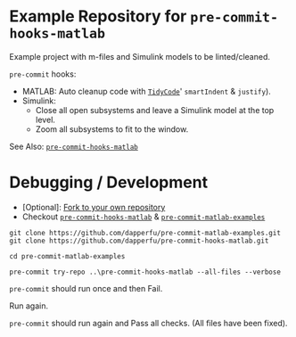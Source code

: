 # Example Repository for `pre-commit-hooks-matlab`

Example project with m-files and Simulink models to be linted/cleaned.

`pre-commit` hooks:

- MATLAB: Auto cleanup code with [`TidyCode`](https://github.com/okomarov/TidyCode)' `smartIndent` & `justify`).
- Simulink:
    - Close all open subsystems and leave a Simulink model at the top level.
    - Zoom all subsystems to fit to the window.

See Also: [`pre-commit-hooks-matlab`](https://github.com/dapperfu/pre-commit-hooks-matlab)

# Debugging / Development

- [Optional]: [Fork to your own repository](https://github.com/login?return_to=%2Fdapperfu%2Fpre-commit-hooks-matlab)
- Checkout [`pre-commit-hooks-matlab`](https://github.com/dapperfu/pre-commit-hooks-matlab) & [`pre-commit-matlab-examples`](https://github.com/dapperfu/pre-commit-matlab-examples)

```
git clone https://github.com/dapperfu/pre-commit-matlab-examples.git
git clone https://github.com/dapperfu/pre-commit-hooks-matlab.git

cd pre-commit-matlab-examples

pre-commit try-repo ..\pre-commit-hooks-matlab --all-files --verbose
```

`pre-commit` should run once and then Fail.

Run again.

`pre-commit` should run again and Pass all checks. (All files have been fixed).
